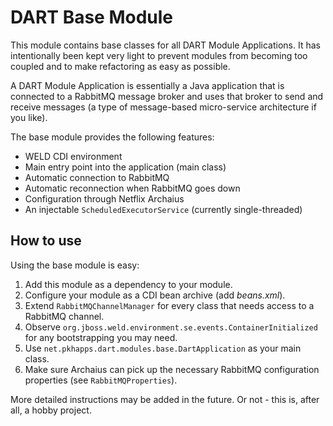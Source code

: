 # DART Base Module

This module contains base classes for all DART Module Applications. It has intentionally been kept very light to prevent
modules from becoming too coupled and to make refactoring as easy as possible.

A DART Module Application is essentially a Java application that is connected to a RabbitMQ message broker and uses that
broker to send and receive messages (a type of message-based micro-service architecture if you like).

The base module provides the following features:

- WELD CDI environment
- Main entry point into the application (main class)
- Automatic connection to RabbitMQ
- Automatic reconnection when RabbitMQ goes down
- Configuration through Netflix Archaius
- An injectable `ScheduledExecutorService` (currently single-threaded)

## How to use

Using the base module is easy:
1. Add this module as a dependency to your module.
2. Configure your module as a CDI bean archive (add *beans.xml*).
3. Extend `RabbitMQChannelManager` for every class that needs access to a RabbitMQ channel.
4. Observe `org.jboss.weld.environment.se.events.ContainerInitialized` for any bootstrapping you may need.
5. Use `net.pkhapps.dart.modules.base.DartApplication` as your main class.
6. Make sure Archaius can pick up the necessary RabbitMQ configuration properties (see `RabbitMQProperties`).

More detailed instructions may be added in the future. Or not - this is, after all, a hobby project.